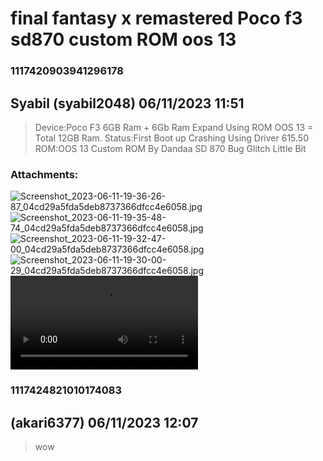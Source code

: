 # final fantasy x remastered Poco f3 sd870 custom ROM oos 13
### 1117420903941296178
## Syabil (syabil2048) 06/11/2023 11:51 

> Device:Poco F3 6GB Ram + 6Gb Ram Expand Using ROM OOS 13 = Total 12GB Ram.
> Status:First Boot up Crashing 
> Using Driver 615.50
> ROM:OOS 13 Custom ROM By Dandaa
> SD 870 
> Bug Glitch Little Bit
### Attachments: 
![Screenshot_2023-06-11-19-36-26-87_04cd29a5fda5deb8737366dfcc4e6058.jpg](https://yuzudiscordbackup.s3.us-west-2.amazonaws.com/files-media/1117420903941296178_Screenshot_2023-06-11-19-36-26-87_04cd29a5fda5deb8737366dfcc4e6058.jpg)
![Screenshot_2023-06-11-19-35-48-74_04cd29a5fda5deb8737366dfcc4e6058.jpg](https://yuzudiscordbackup.s3.us-west-2.amazonaws.com/files-media/1117420903941296178_Screenshot_2023-06-11-19-35-48-74_04cd29a5fda5deb8737366dfcc4e6058.jpg)
![Screenshot_2023-06-11-19-32-47-00_04cd29a5fda5deb8737366dfcc4e6058.jpg](https://yuzudiscordbackup.s3.us-west-2.amazonaws.com/files-media/1117420903941296178_Screenshot_2023-06-11-19-32-47-00_04cd29a5fda5deb8737366dfcc4e6058.jpg)
![Screenshot_2023-06-11-19-30-00-29_04cd29a5fda5deb8737366dfcc4e6058.jpg](https://yuzudiscordbackup.s3.us-west-2.amazonaws.com/files-media/1117420903941296178_Screenshot_2023-06-11-19-30-00-29_04cd29a5fda5deb8737366dfcc4e6058.jpg)
![Record_2023-06-11-19-34-55_04cd29a5fda5deb8737366dfcc4e6058.mp4](https://yuzudiscordbackup.s3.us-west-2.amazonaws.com/files-media/1117420903941296178_Record_2023-06-11-19-34-55_04cd29a5fda5deb8737366dfcc4e6058.mp4)

### 1117424821010174083
##  (akari6377) 06/11/2023 12:07 

> wow

